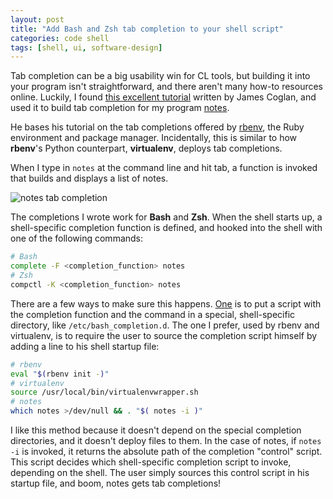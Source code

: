 ```yaml
---
layout: post
title: "Add Bash and Zsh tab completion to your shell script"
categories: code shell
tags: [shell, ui, software-design]
---
```


Tab completion can be a big usability win for CL tools, but building it into your program isn't straightforward, and there aren't many how-to resources online. Luckily, I found [this excellent tutorial](https://blog.jcoglan.com/2013/02/12/tab-completion-for-your-command-line-apps/) written by James Coglan, and used it to build tab completion for my program [notes](https://github.com/kylebebak/notes).

He bases his tutorial on the tab completions offered by [rbenv](https://github.com/rbenv/rbenv), the Ruby environment and package manager. Incidentally, this is similar to how __rbenv__'s Python counterpart, __virtualenv__, deploys tab completions.

When I type in `notes` at the command line and hit tab, a function is invoked that builds and displays a list of notes.

![notes tab completion](https://raw.githubusercontent.com/kylebebak/posts/master/_assets/img/notes_tab_completion.gif)

The completions I wrote work for __Bash__ and __Zsh__. When the shell starts up, a shell-specific completion function is defined, and hooked into the shell with one of the following commands:

~~~sh
# Bash
complete -F <completion_function> notes
# Zsh
compctl -K <completion_function> notes
~~~

There are a few ways to make sure this happens. [One](http://www.debian-administration.org/article/317/An_introduction_to_bash_completion_part_2) is to put a script with the completion function and the command in a special, shell-specific directory, like `/etc/bash_completion.d`. The one I prefer, used by rbenv and virtualenv, is to require the user to source the completion script himself by adding a line to his shell startup file:

~~~sh
# rbenv
eval "$(rbenv init -)"
# virtualenv
source /usr/local/bin/virtualenvwrapper.sh
# notes
which notes >/dev/null && . "$( notes -i )"
~~~

I like this method because it doesn't depend on the special completion directories, and it doesn't deploy files to them. In the case of notes, if `notes -i` is invoked, it returns the absolute path of the completion "control" script. This script decides which shell-specific completion script to invoke, depending on the shell. The user simply sources this control script in his startup file, and boom, notes gets tab completions!
